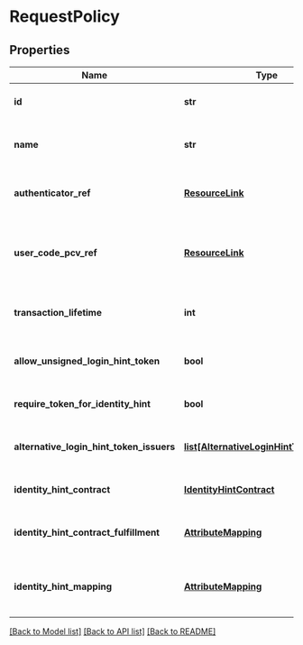 # RequestPolicy

## Properties
Name | Type | Description | Notes
------------ | ------------- | ------------- | -------------
**id** | **str** | The request policy ID. ID is unique. | 
**name** | **str** | The request policy name. Name is unique. | 
**authenticator_ref** | [**ResourceLink**](ResourceLink.md) | Reference to the associated authenticator. | 
**user_code_pcv_ref** | [**ResourceLink**](ResourceLink.md) | Reference to the associated password credential validator. | [optional] 
**transaction_lifetime** | **int** | The transaction lifetime in seconds. | [optional] 
**allow_unsigned_login_hint_token** | **bool** | Allow unsigned login hint token. | [optional] 
**require_token_for_identity_hint** | **bool** | Require token for identity hint. | [optional] 
**alternative_login_hint_token_issuers** | [**list[AlternativeLoginHintTokenIssuer]**](AlternativeLoginHintTokenIssuer.md) | Alternative login hint token issuers. | [optional] 
**identity_hint_contract** | [**IdentityHintContract**](IdentityHintContract.md) | Identity hint attribute contract. | 
**identity_hint_contract_fulfillment** | [**AttributeMapping**](AttributeMapping.md) | Identity hint attribute contract fulfillment. | [optional] 
**identity_hint_mapping** | [**AttributeMapping**](AttributeMapping.md) | Identity hint contract to request policy mapping. | [optional] 

[[Back to Model list]](../README.md#documentation-for-models) [[Back to API list]](../README.md#documentation-for-api-endpoints) [[Back to README]](../README.md)


